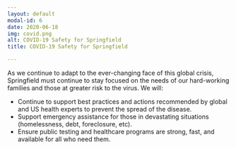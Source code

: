 ```yaml
---
layout: default
modal-id: 6
date: 2020-06-18
img: covid.png
alt: COVID-19 Safety for Springfield
title: COVID-19 Safety for Springfield

---
```


As we continue to adapt to the ever-changing face of this global crisis, Springfield must continue to stay focused on the needs of our hard-working families and those at greater risk to the virus. We will:

* Continue to support best practices and actions recommended by global and US health experts to prevent the spread of the disease.
* Support emergency assistance for those in devastating situations (homelessness, debt, foreclosure, etc).
* Ensure public testing and healthcare programs are strong, fast, and available for all who need them.